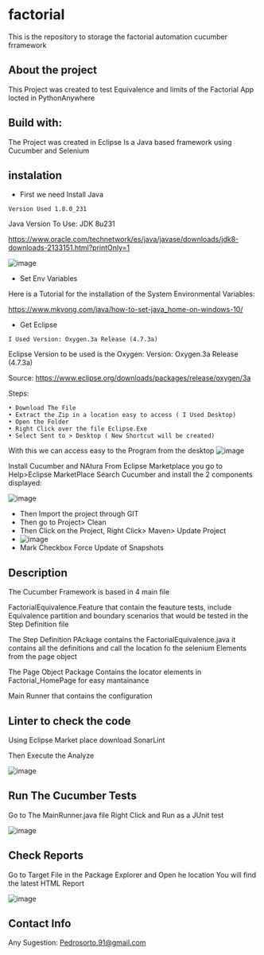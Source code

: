 # factorial
This is the repository to storage the factorial automation cucumber frramework

## About the project
This Project was created to test Equivalence and limits of the Factorial App locted in PythonAnywhere

## Build with:
The Project was created in Eclipse
Is a Java based framework using Cucumber and Selenium

## instalation

* First we need Install Java

```Version Used 1.8.0_231```

Java Version To Use: JDK 8u231

https://www.oracle.com/technetwork/es/java/javase/downloads/jdk8-downloads-2133151.html?printOnly=1


![image](https://user-images.githubusercontent.com/81269394/112241527-c95ba280-8c20-11eb-8f86-70d1c8882925.png)

* Set Env Variables

Here is a Tutorial for the installation of the System Environmental Variables:

https://www.mkyong.com/java/how-to-set-java_home-on-windows-10/

* Get Eclipse 
 
```I Used Version: Oxygen.3a Release (4.7.3a)```

Eclipse Version to be used is the Oxygen: Version: Oxygen.3a Release (4.7.3a)

Source: https://www.eclipse.org/downloads/packages/release/oxygen/3a


Steps:

	• Download The File
	• Extract the Zip in a location easy to access ( I Used Desktop)
	• Open the Folder 
	• Right Click over the file Eclipse.Exe
	• Select Sent to > Desktop ( New Shortcut will be created)

With this we can access easy to the Program from the desktop 
![image](https://user-images.githubusercontent.com/81269394/112241713-150e4c00-8c21-11eb-8947-5a2d64826c0c.png)

Install Cucumber and NAtura From Eclipse Marketplace you go to Help>Eclipse MarketPlace
Search Cucumber and install the 2 components displayed:

![image](https://user-images.githubusercontent.com/81269394/112243342-c7dfa980-8c23-11eb-8823-caf1d4083448.png)

 
 * Then Import the project through GIT
 * Then go to Project> Clean
 * Then Click on the Project, Right Click> Maven> Update Project 
 * ![image](https://user-images.githubusercontent.com/81269394/112242366-18ee9e00-8c22-11eb-8a4a-0ae0128dec20.png)
 * Mark Checkbox Force Update of Snapshots

## Description

The Cucumber Framework is based in 4 main file

FactorialEquivalence.Feature that contain the feauture tests, include  Equivalence partition and boundary scenarios that would be tested in the Step Definition file

The Step Definition PAckage contains the FactorialEquivalence.java it contains all the definitions and call the location fo the selenium Elements from the page object

The Page Object Package Contains the locator elements in Factorial_HomePage for easy mantainance 

Main Runner that contains the configuration

## Linter to check the code

Using Eclipse Market place download  SonarLint

Then Execute the Analyze

![image](https://user-images.githubusercontent.com/81269394/112243512-14c38000-8c24-11eb-8576-c43779e33483.png)

## Run The Cucumber Tests
Go to The MainRunner.java file
Right Click and Run as a JUnit test

![image](https://user-images.githubusercontent.com/81269394/112252509-9969ca80-8c33-11eb-91d7-492c788b7672.png)


## Check Reports
Go to Target File in the Package Explorer and Open he location
You will find the latest HTML Report

![image](https://user-images.githubusercontent.com/81269394/112252531-a25a9c00-8c33-11eb-830d-928a409fbb98.png)


## Contact Info
Any Sugestion: Pedrosorto.91@gmail.com


